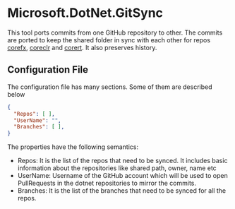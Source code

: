 # Microsoft.DotNet.GitSync

This tool ports commits from one GitHub repository to other. The commits are ported to keep the shared folder in sync with each other for repos [corefx](http://github.com/dotnet/corefx/), [coreclr](http://github.com/dotnet/coreclr/) and [corert](http://github.com/dotnet/corert/). It also preserves history.

## Configuration File
The configuration file has many sections. Some of them are described below

```Json
{
  "Repos": [ ],
  "UserName": "",
  "Branches": [ ],
}
```

The properties have the following semantics:
- Repos: It is the list of the repos that need to be synced. It includes basic information about the repositories like shared path, owner, name etc
- UserName: Username of the GitHub account which will be used to open PullRequests in the dotnet repositories to mirror the commits. 
- Branches: It is the list of the branches that need to be synced for all the repos.